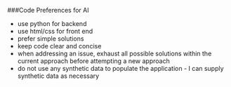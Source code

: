 ###Code Preferences for AI
- use python for backend
- use html/css for front end
- prefer simple solutions
- keep code clear and concise
- when addressing an issue, exhaust all possible solutions within the current approach before attempting a new approach
- do not use any synthetic data to populate the application - I can supply synthetic data as necessary
